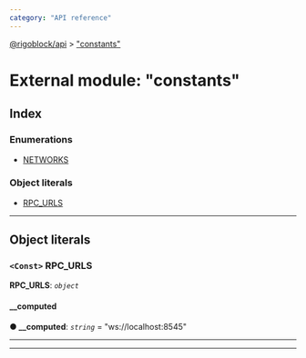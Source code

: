 ```yaml
---
category: "API reference"
---
```



[@rigoblock/api](../1.quick_start.md) > ["constants"](../modules/_constants_.md)

# External module: "constants"

## Index

### Enumerations

* [NETWORKS](../enums/_constants_.networks.md)

### Object literals

* [RPC_URLS](_constants_.md#rpc_urls)

---

## Object literals

<a id="rpc_urls"></a>

### `<Const>` RPC_URLS

**RPC_URLS**: *`object`*

<a id="rpc_urls.__computed"></a>

####  __computed

**● __computed**: *`string`* = "ws://localhost:8545"

___

___


